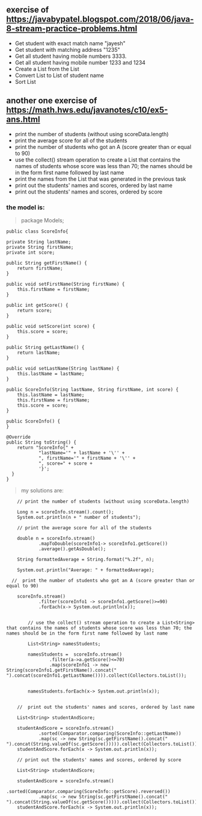 ## exercise of  https://javabypatel.blogspot.com/2018/06/java-8-stream-practice-problems.html

- Get student with exact match name "jayesh"
- Get student with matching address "1235"
- Get all student having mobile numbers 3333.
- Get all student having mobile number 1233 and 1234
- Create a List<Student> from the List<TempStudent>
- Convert List<Student> to List<String> of student name
- Sort List<String>
 
## another one exercise of https://math.hws.edu/javanotes/c10/ex5-ans.html 
- print the number of students (without using scoreData.length)
- print the average score for all of the students
- print the number of students who got an A (score greater than or equal to 90)
- use the collect() stream operation to create a List<String> that contains the names of students whose score was less than 70; the names should be in the form first name followed by last name
- print the names from the List that was generated in the previous task
- print out the students' names and scores, ordered by last name
- print out the students' names and scores, ordered by score

### the model is:

> package Models;


    public class ScoreInfo{
    
    private String lastName;
    private String firstName;
    private int score; 
   
    public String getFirstName() {
        return firstName;
    }

    public void setFirstName(String firstName) {
        this.firstName = firstName;
    }

    public int getScore() {
        return score;
    }

    public void setScore(int score) {
        this.score = score;
    }

    public String getLastName() {
        return lastName;
    }

    public void setLastName(String lastName) {
        this.lastName = lastName;
    }

    public ScoreInfo(String lastName, String firstName, int score) {
        this.lastName = lastName;
        this.firstName = firstName;
        this.score = score;
    }

    public ScoreInfo() {
    }

    @Override
    public String toString() {
        return "ScoreInfo{" +
                "lastName='" + lastName + '\'' +
                ", firstName='" + firstName + '\'' +
                ", score=" + score +
                '}';
      } 
    }



> my solutions are:
> 
        // print the number of students (without using scoreData.length)

        Long n = scoreInfo.stream().count();
        System.out.println(n + " number of students");
  
        // print the average score for all of the students

        double n = scoreInfo.stream()
                .mapToDouble(scoreInfo1-> scoreInfo1.getScore())
                .average().getAsDouble();

        String formattedAverage = String.format("%.2f", n);

        System.out.println("Average: " + formattedAverage);
 
      //  print the number of students who got an A (score greater than or equal to 90)

        scoreInfo.stream()
                .filter(scoreInfo1 -> scoreInfo1.getScore()>=90)
                .forEach(x-> System.out.println(x));
  
       
            // use the collect() stream operation to create a List<String> that contains the names of students whose score was less than 70; the names should be in the form first name followed by last name

            List<String> namesStudents;

            namesStudents =  scoreInfo.stream()
                    .filter(a->a.getScore()<=70)
                    .map(scoreInfo1 -> new String(scoreInfo1.getFirstName().concat(" ").concat(scoreInfo1.getLastName()))).collect(Collectors.toList());


            namesStudents.forEach(x-> System.out.println(x));
  

        //  print out the students' names and scores, ordered by last name

        List<String> studentAndScore;

        studentAndScore = scoreInfo.stream()
                .sorted(Comparator.comparing(ScoreInfo::getLastName))
                .map(sc -> new String(sc.getFirstName().concat(" ").concat(String.valueOf(sc.getScore())))).collect(Collectors.toList());
        studentAndScore.forEach(x -> System.out.println(x));

        // print out the students' names and scores, ordered by score

        List<String> studentAndScore;

        studentAndScore = scoreInfo.stream()
                .sorted(Comparator.comparing(ScoreInfo::getScore).reversed())
                .map(sc -> new String(sc.getFirstName().concat(" ").concat(String.valueOf(sc.getScore())))).collect(Collectors.toList());
        studentAndScore.forEach(x -> System.out.println(x));


